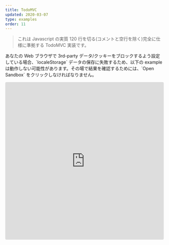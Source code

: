 ```yaml
---
title: TodoMVC
updated: 2020-03-07
type: examples
order: 11
---
```


> これは Javascript の実質 120 行を切る(コメントと空行を除く)完全に仕様に準拠する TodoMVC 実装です。

<p class="tip">あなたの Web ブラウザで 3rd-party データ/クッキーをブロックするよう設定している場合、`localeStorage` データの保存に失敗するため、以下の example は動作しない可能性があります。その場で結果を確認するためには、`Open Sandbox` をクリックしなければなりません。</p>

<iframe src="https://codesandbox.io/embed/github/vuejs/vuejs.org/tree/master/src/v2/examples/vue-20-todomvc?codemirror=1&hidedevtools=1&hidenavigation=1&theme=light" style="width:100%; height:500px; border:0; border-radius: 4px; overflow:hidden;" title="vue-20-template-compilation" allow="geolocation; microphone; camera; midi; vr; accelerometer; gyroscope; payment; ambient-light-sensor; encrypted-media; usb" sandbox="allow-modals allow-forms allow-popups allow-scripts allow-same-origin"></iframe>
